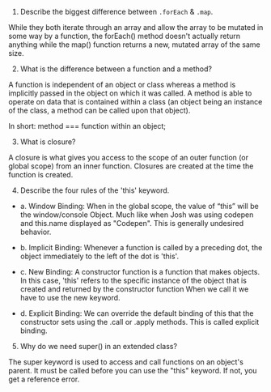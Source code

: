 1. Describe the biggest difference between `.forEach` & `.map`.

While they both iterate through an array and allow the array to be mutated in some way by a function, the forEach() method doesn't actually return anything while the map() function returns a new, mutated array of the same size.


2. What is the difference between a function and a method?

A function is independent of an object or class whereas a method is implicitly passed in the object on which it was called.
A method is able to operate on data that is contained within a class (an object being an instance of the class, a method can be called upon that object). 

In short: method === function within an object;


3. What is closure?

A closure is what gives you access to the scope of an outer function (or global scope) from an inner function. Closures are created at the time the function is created. 

4. Describe the four rules of the 'this' keyword.

 * a. Window Binding: When in the global scope, the value of “this” will be the window/console Object. Much like when Josh was using codepen and this.name displayed as "Codepen". This is generally undesired behavior.

* b. Implicit Binding: Whenever a function is called by a preceding dot, the object immediately to the left of the dot is 'this'.

* c. New Binding: A constructor function is a function that makes objects. In this case, 'this' refers to the specific instance of the object that is created and returned by the constructor function When we call it we have to use the new keyword.

* d. Explicit Binding: We can override the default binding of this that the constructor sets using the .call or .apply methods. This is called explicit binding. 

5. Why do we need super() in an extended class?

The super keyword is used to access and call functions on an object's parent. It must be called before you
   can use the "this" keyword. If not, you get a reference error. 
